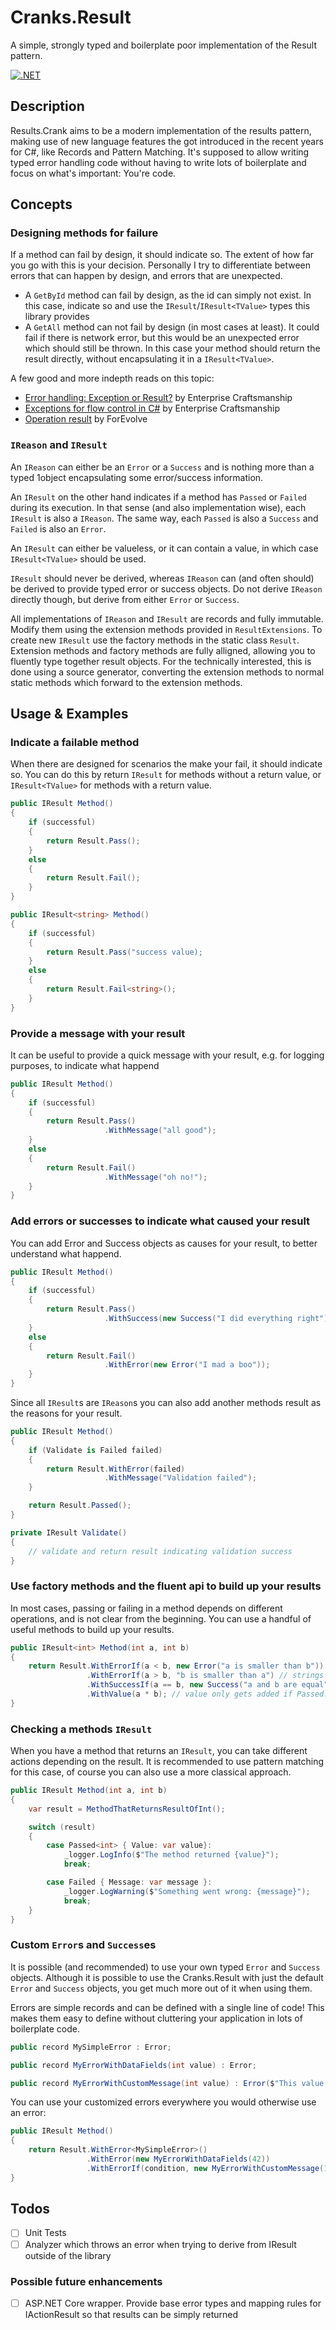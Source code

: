 ﻿# Cranks.Result
A simple, strongly typed and boilerplate poor implementation of the Result pattern.

[![.NET](https://github.com/crazycrank/Cranks.Result/actions/workflows/dotnet.yml/badge.svg?branch=master)](https://github.com/crazycrank/Cranks.Result/actions/workflows/dotnet.yml)

## Description

Results.Crank aims to be a modern implementation of the results pattern, making use of new language features the got introduced in the recent years for C#, like Records and Pattern Matching.
It's supposed to allow writing typed error handling code without having to write lots of boilerplate and focus on what's important: You're code.

## Concepts

### Designing methods for failure
If a method can fail by design, it should indicate so.
The extent of how far you go with this is your decision.
Personally I try to differentiate between errors that can happen by design, and errors that are unexpected.
* A `GetById` method can fail by design, as the id can simply not exist. In this case, indicate so and use the `IResult`/`IResult<TValue>` types this library provides
* A `GetAll` method can not fail by design (in most cases at least). It could fail if there is network error, but this would be an unexpected error which should still be thrown. In this case your method should return the result directly, without encapsulating it in a `IResult<TValue>`.

A few good and more indepth reads on this topic:
* [Error handling: Exception or Result?](https://enterprisecraftsmanship.com/posts/error-handling-exception-or-result/) by Enterprise Craftsmanship
* [Exceptions for flow control in C#](https://enterprisecraftsmanship.com/posts/exceptions-for-flow-control/) by Enterprise Craftsmanship
* [Operation result](https://www.forevolve.com/en/articles/2018/03/19/operation-result/) by ForEvolve

### `IReason` and `IResult`
An `IReason` can either be an `Error` or a `Success` and is nothing more than a typed 1object encapsulating some error/success information.

An `IResult` on the other hand indicates if a method has `Passed` or `Failed` during its execution.
In that sense (and also implementation wise), each `IResult` is also a `IReason`.
The same way, each `Passed` is also a `Success` and `Failed` is also an `Error`.

An `IResult` can either be valueless, or it can contain a value, in which case `IResult<TValue>` should be used.

`IResult` should never be derived, whereas `IReason` can (and often should) be derived to provide typed error or success objects.
Do not derive `IReason` directly though, but derive from either `Error` or `Success`.

All implementations of `IReason` and `IResult` are records and fully immutable.
Modify them using the extension methods provided in `ResultExtensions`.
To create new `IResult` use the factory methods in the static class `Result`.
Extension methods and factory methods are fully alligned, allowing you to fluently type together result objects.
For the technically interested, this is done using a source generator, converting the extension methods to normal static methods which forward to the extension methods.

## Usage & Examples

### Indicate a failable method
When there are designed for scenarios the make your fail, it should indicate so.
You can do this by return `IResult` for methods without a return value, or `IResult<TValue>` for methods with a return value.
```csharp
public IResult Method()
{
    if (successful)
    {
        return Result.Pass();
    }
    else
    {
        return Result.Fail();
    }
}

public IResult<string> Method()
{
    if (successful)
    {
        return Result.Pass("success value);
    }
    else
    {
        return Result.Fail<string>();
    }
}
```

### Provide a message with your result
It can be useful to provide a quick message with your result, e.g. for logging purposes, to indicate what happend
```csharp
public IResult Method()
{
    if (successful)
    {
        return Result.Pass()
                     .WithMessage("all good");
    }
    else
    {
        return Result.Fail()
                     .WithMessage("oh no!");
    }
}
```

### Add errors or successes to indicate what caused your result
You can add Error and Success objects as causes for your result, to better understand what happend.
```csharp
public IResult Method()
{
    if (successful)
    {
        return Result.Pass()
                     .WithSuccess(new Success("I did everything right"));
    }
    else
    {
        return Result.Fail()
                     .WithError(new Error("I mad a boo"));
    }
}
```

Since all `IResult`s are `IReason`s you can also add another methods result as the reasons for your result.
```csharp
public IResult Method()
{
    if (Validate is Failed failed)
    {
        return Result.WithError(failed)
                     .WithMessage("Validation failed");
    }

    return Result.Passed();
}

private IResult Validate()
{
    // validate and return result indicating validation success
}
```

### Use factory methods and the fluent api to build up your results
In most cases, passing or failing in a method depends on different operations, and is not clear from the beginning.
You can use a handful of useful methods to build up your results.
```csharp
public IResult<int> Method(int a, int b)
{
    return Result.WithErrorIf(a < b, new Error("a is smaller than b"))
                 .WithErrorIf(a > b, "b is smaller than a") // strings get casted to Error/Success records if appropriate
                 .WithSuccessIf(a == b, new Success("a and b are equal"))
                 .WithValue(a * b); // value only gets added if Passed. In Failed scenarios it gets dropped.
}
```

### Checking a methods `IResult`
When you have a method that returns an `IResult`, you can take different actions depending on the result.
It is recommended to use pattern matching for this case, of course you can also use a more classical approach.
```csharp
public IResult Method(int a, int b)
{
    var result = MethodThatReturnsResultOfInt();

    switch (result)
    {
        case Passed<int> { Value: var value}:
            _logger.LogInfo($"The method returned {value}");
            break;

        case Failed { Message: var message }:
            _logger.LogWarning($"Something went wrong: {message}");
            break;
    }
}
```

### Custom `Error`s and `Success`es
It is possible (and recommended) to use your own typed `Error` and `Success` objects.
Although it is possible to use the Cranks.Result with just the default `Error` and `Success` objects, you get much more out of it when using them.

Errors are simple records and can be defined with a single line of code!
This makes them easy to define without cluttering your application in lots of boilerplate code.
```csharp
public record MySimpleError : Error;

public record MyErrorWithDataFields(int value) : Error;

public record MyErrorWithCustomMessage(int value) : Error($"This value is invalid: {value}");
```

You can use your customized errors everywhere you would otherwise use an error:
```csharp
public IResult Method()
{
    return Result.WithError<MySimpleError>()
                 .WithError(new MyErrorWithDataFields(42))
                 .WithErrorIf(condition, new MyErrorWithCustomMessage(1337));
}
```

## Todos
- [ ] Unit Tests
- [ ] Analyzer which throws an error when trying to derive from IResult outside of the library

### Possible future enhancements
- [ ] ASP.NET Core wrapper. Provide base error types and mapping rules for IActionResult so that results can be simply returned
